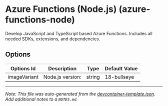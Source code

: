
# Azure Functions (Node.js) (azure-functions-node)

Develop JavaScript and TypeScript based Azure Functions. Includes all needed SDKs, extensions, and dependencies.

## Options

| Options Id | Description | Type | Default Value |
|-----|-----|-----|-----|
| imageVariant | Node.js version: | string | 18-bullseye |



---

_Note: This file was auto-generated from the [devcontainer-template.json](https://github.com/shibayan/devcontainers/blob/main/src/azure-functions-node/devcontainer-template.json).  Add additional notes to a `NOTES.md`._
